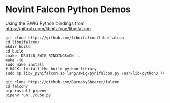 # Novint Falcon Python Demos

Using the SWIG Python bindings from https://github.com/libnifalcon/libnifalcon

    git clone https://github.com/libnifalcon/libnifalcon
    cd libnifalcon/
    mkdir build
    cd build
    cmake -DBUILD_SWIG_BINDINGS=ON ..
    make -j8
    sudo make install
    # HACK: Install the build python library
    sudo cp lib/_pynifalcon.so lang/swig/pynifalcon.py /usr/lib/python3.7/

    git clone https://github.com/BarnabyShearer/falcon
    cd falcon/
    pip install pipenv
    pipenv run ./cube.py
